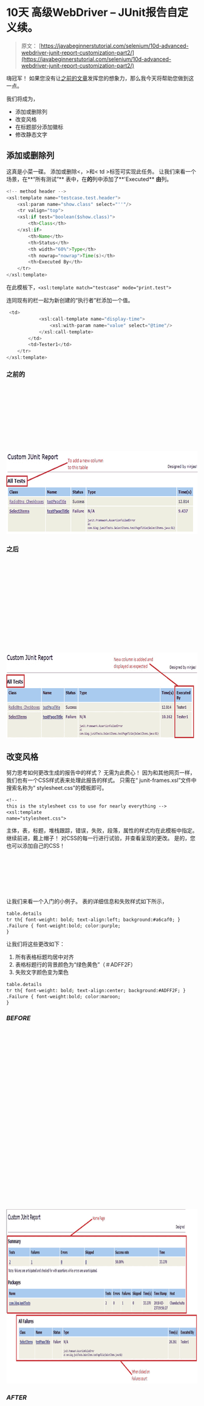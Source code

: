 # 10天 高级WebDriver – JUnit报告自定义续。

> 原文： [https://javabeginnerstutorial.com/selenium/10d-advanced-webdriver-junit-report-customization-part2/](https://javabeginnerstutorial.com/selenium/10d-advanced-webdriver-junit-report-customization-part2/)

嗨冠军！ 如果您没有让[之前的文章](https://javabeginnerstutorial.com/selenium/10c-advanced-webdriver-junit-report-customization/)发挥您的想象力，那么我今天将帮助您做到这一点。

我们将成为，

*   添加或删除列
*   改变风格
*   在标题部分添加徽标
*   修改静态文字

## 添加或删除列

这真是小菜一碟。 添加或删除<，>和< td >标签可实现此任务。 让我们来看一个场景，在**“所有测试”** 表中，在**的**列中添加了**'Executed** **由**列。

```java
<!-- method header -->
<xsl:template name="testcase.test.header">
    <xsl:param name="show.class" select="''"/>
    <tr valign="top">
    <xsl:if test="boolean($show.class)">
        <th>Class</th>
    </xsl:if>
        <th>Name</th>
        <th>Status</th>
        <th width="60%">Type</th>
        <th nowrap="nowrap">Time(s)</th>
        <th>Executed By</th>
    </tr>
</xsl:template>
```

在此模板下，`<xsl:template match="testcase" mode="print.test">`

连同现有的栏一起为新创建的“执行者”栏添加一个值。

```java
 <td>
            <xsl:call-template name="display-time">
                <xsl:with-param name="value" select="@time"/>
            </xsl:call-template>
        </td>
        <td>Tester1</td>
    </tr>
</xsl:template> 
```

### 之前的

![Before adding column](data:image/svg+xml,%3Csvg%20xmlns='http://www.w3.org/2000/svg'%20viewBox='0%200%20703%20219'%3E%3C/svg%3E)

<noscript><img alt="Before adding column" class="alignnone size-full wp-image-13133" height="219" src="img/84b0d9a3e774aca418746f37ade3cea2.png" width="703"/><h3>之后<em></em></h3><p><img alt="After adding a column" class="alignnone size-full wp-image-13134" data-lazy-src="https://javabeginnerstutorial.com/wp-content/uploads/2018/05/19_CustomColAfter-1.jpg" height="226" src="data:image/svg+xml,%3Csvg%20xmlns='http://www.w3.org/2000/svg'%20viewBox='0%200%20776%20226'%3E%3C/svg%3E" width="776"/></p><noscript><img alt="After adding a column" class="alignnone size-full wp-image-13134" height="226" src="img/e4eeb80cc04eebc2a725bfb1f5fcb85b.png" width="776"/><h2>改变风格</h2><p>努力思考如何更改生成的报告中的样式？ 无需为此费心！ 因为和其他网页一样，我们也有一个CSS样式表来处理此报告的样式。 只需在“ junit-frames.xsl”文件中搜索名称为“ stylesheet.css”的模板即可。</p><pre><code class="language-xml">&lt;!-- this is the stylesheet css to use for nearly everything --&gt; &lt;xsl:template name="stylesheet.css"&gt;</code></pre><p>主体，表，标题，堆栈跟踪，错误，失败，段落，属性的样式均在此模板中指定。 继续前进，戴上帽子！ 对CSS的每一行进行试验，并查看呈现的更改。 是的，您也可以添加自己的CSS！</p><p><span class="ezoic-adpicker-ad" id="ezoic-pub-ad-placeholder-124"> </span> <span class="ezoic-ad box-4 adtester-container adtester-container-124" data-ez-name="javabeginnerstutorial_com-box-4" style="display:block !important;float:none;margin-bottom:2px !important;margin-left:0px !important;margin-right:0px !important;margin-top:2px !important;min-height:110px;min-width:728px;text-align:center !important;"> <span class="ezoic-ad" ezah="90" ezaw="728" id="div-gpt-ad-javabeginnerstutorial_com-box-4-0" style="position:relative;z-index:0;display:inline-block;min-height:90px;min-width:728px;"> </span> </span>让我们来看一个入门的小例子。 表的详细信息和失败样式如下所示，</p><pre><code class="language-xml">table.details tr th{ font-weight: bold; text-align:left; background:#a6caf0; } .Failure { font-weight:bold; color:purple; }</code></pre><p>让我们将这些更改如下：</p><ol><li>所有表格标题均居中对齐</li><li>表格标题行的背景颜色为“绿色黄色”（＃ADFF2F）</li><li>失败文字颜色变为栗色</li></ol><pre><code class="language-xml">table.details tr th{ font-weight: bold; text-align:center; background:#ADFF2F; } .Failure { font-weight:bold; color:maroon; }</code></pre><h3><em>BEFORE</em></h3><p><img alt="Before changing styles" class="alignnone size-full wp-image-13135" data-lazy-src="https://javabeginnerstutorial.com/wp-content/uploads/2018/05/20_StylesBefore-1.jpg" height="458" src="data:image/svg+xml,%3Csvg%20xmlns='http://www.w3.org/2000/svg'%20viewBox='0%200%201095%20458'%3E%3C/svg%3E" width="1095"/></p><noscript><img alt="Before changing styles" class="alignnone size-full wp-image-13135" height="458" src="img/27f8f130e1cca67cd5d99f7988b85882.png" width="1095"/><h3><em>AFTER</em></h3><p><img alt="After changing the styles" class="alignnone size-full wp-image-13136" data-lazy-src="https://javabeginnerstutorial.com/wp-content/uploads/2018/05/21_StylesAfter.jpg" height="437" src="data:image/svg+xml,%3Csvg%20xmlns='http://www.w3.org/2000/svg'%20viewBox='0%200%201058%20437'%3E%3C/svg%3E" width="1058"/></p><noscript><img alt="After changing the styles" class="alignnone size-full wp-image-13136" height="437" src="img/fe7ac3a7f76a08a05e580ed21c64bea7.png" width="1058"/><p>我知道，它看起来并不吸引眼球，但我们证明了我们想要的。 所以，你去了！</p><h2><strong>在标头部分</strong>中添加徽标</h2><p>我们大多数人都喜欢生成的报告上的徽标。 谁不喜欢个性化和一点营销？ 如果您懂一点HTML，就非常简单。 在名为“ pageHeader”的模板上，添加一个图像标签，并在src属性中指定路径。 我已将徽标图像放置在生成index.html文件的项目的“ junit”文件夹中。</p><pre><code class="language-xml">&lt;xsl:template name="pageHeader"&gt; &lt;!-- &lt;h1&gt;&lt;xsl:value-of select="$TITLE"/&gt;&lt;/h1&gt; --&gt; &lt;h1&gt;Custom JUnit Report&lt;/h1&gt; &lt;table width="100%"&gt; &lt;tr&gt; &lt;td align="left"&gt;&lt;/td&gt; &lt;td align="right"&gt;&lt;img width="50" height="50" alt="Selenium" src="myLogo.jpg"/&gt; Designed by ninjas!&lt;/td&gt; &lt;/tr&gt; &lt;/table&gt; &lt;hr size="1"/&gt; &lt;/xsl:template&gt;</code></pre><h3><em>结果</em></h3><p><img alt="Adding a Logo" class="alignnone size-full wp-image-13137" data-lazy-src="https://javabeginnerstutorial.com/wp-content/uploads/2018/05/22_Logo.jpg" height="208" src="data:image/svg+xml,%3Csvg%20xmlns='http://www.w3.org/2000/svg'%20viewBox='0%200%201089%20208'%3E%3C/svg%3E" width="1089"/></p><noscript><img alt="Adding a Logo" class="alignnone size-full wp-image-13137" height="208" src="img/4d78e6dc472ceb1d9f1e11333fc47113.png" width="1089"/><p><strong>修改静态文本</strong></p><p>这是锦上添花（哦！您现在已经知道了）。 要修改报告中显示的任何静态文本，您只需在“ junit-frames.xsl”文件中进行更改。 是的，你没看错。 就这么简单！</p><p>假设在报告的摘要表中，而不是“测试”，我希望它是“测试数量”。 只需在h2标签上显示“摘要”的正文部分更改文本，</p><pre><code class="language-xml">&lt;table class="details" border="0" cellpadding="5" cellspacing="2" width="95%"&gt; &lt;tr valign="top"&gt; &lt;th&gt;Number of Tests&lt;/th&gt; &lt;th&gt;Failures&lt;/th&gt; &lt;th&gt;Errors&lt;/th&gt; &lt;th&gt;Skipped&lt;/th&gt; &lt;th&gt;Success rate&lt;/th&gt; &lt;th&gt;Time&lt;/th&gt; &lt;/tr&gt;</code></pre><h3><em>RESULT</em></h3><p><img alt="Modifying static text" class="alignnone size-full wp-image-13132" data-lazy-src="https://javabeginnerstutorial.com/wp-content/uploads/2018/05/23_staticText.jpg" height="243" src="data:image/svg+xml,%3Csvg%20xmlns='http://www.w3.org/2000/svg'%20viewBox='0%200%201028%20243'%3E%3C/svg%3E" width="1028"/></p><noscript><img alt="Modifying static text" class="alignnone size-full wp-image-13132" height="243" src="img/95e2e8910446d894375595f166f57c3f.png" width="1028"/><p>是时候对我们到目前为止所学到的东西进行反思。</p><p>在另一篇文章中再见。 定制愉快！</p><div class="sticky-nav" style="font-size: 15px;"><div class="sticky-nav-image"></div><div class="sticky-nav-holder"><div class="sticky-nav_item"><h6 class="heading-sm">下一篇文章</h6></div><h5 class="sticky-nav_heading " style="font-size: 15px;"><a href="https://javabeginnerstutorial.com/selenium/10e-advanced-webdriver-generating-pdf-report/" title="10e. Advanced WebDriver – Generating a PDF report"> 10e。 Advanced WebDriver –生成PDF报告</a></h5></div></div> </body> </html></noscript>